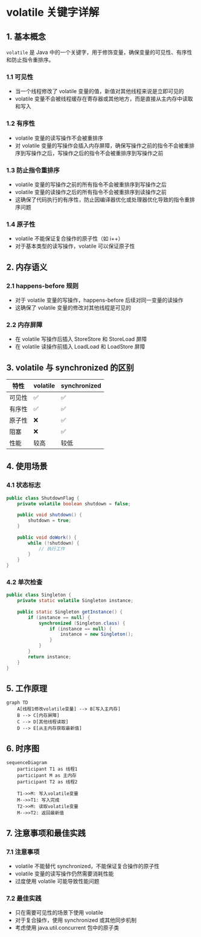 # volatile 关键字详解

## 1. 基本概念

`volatile` 是 Java 中的一个关键字，用于修饰变量，确保变量的可见性、有序性和防止指令重排序。

### 1.1 可见性
- 当一个线程修改了 volatile 变量的值，新值对其他线程来说是立即可见的
- volatile 变量不会被线程缓存在寄存器或其他地方，而是直接从主内存中读取和写入

### 1.2 有序性
- volatile 变量的读写操作不会被重排序
- 对 volatile 变量的写操作会插入内存屏障，确保写操作之前的指令不会被重排序到写操作之后，写操作之后的指令不会被重排序到写操作之前

### 1.3 防止指令重排序
- volatile 变量的写操作之前的所有指令不会被重排序到写操作之后
- volatile 变量的读操作之后的所有指令不会被重排序到读操作之前
- 这确保了代码执行的有序性，防止因编译器优化或处理器优化导致的指令重排序问题

### 1.4 原子性
- volatile 不能保证复合操作的原子性（如 i++）
- 对于基本类型的读写操作，volatile 可以保证原子性

## 2. 内存语义

### 2.1 happens-before 规则
- 对于 volatile 变量的写操作，happens-before 后续对同一变量的读操作
- 这确保了 volatile 变量的修改对其他线程是可见的

### 2.2 内存屏障
- 在 volatile 写操作后插入 StoreStore 和 StoreLoad 屏障
- 在 volatile 读操作前插入 LoadLoad 和 LoadStore 屏障

## 3. volatile 与 synchronized 的区别

| 特性 | volatile | synchronized |
|------|----------|--------------|
| 可见性 | ✅ | ✅ |
| 有序性 | ✅ | ✅ |
| 原子性 | ❌ | ✅ |
| 阻塞 | ❌ | ✅ |
| 性能 | 较高 | 较低 |

## 4. 使用场景

### 4.1 状态标志
```java
public class ShutdownFlag {
    private volatile boolean shutdown = false;
    
    public void shutdown() {
        shutdown = true;
    }
    
    public void doWork() {
        while (!shutdown) {
            // 执行工作
        }
    }
}
```

### 4.2 单次检查
```java
public class Singleton {
    private static volatile Singleton instance;
    
    public static Singleton getInstance() {
        if (instance == null) {
            synchronized (Singleton.class) {
                if (instance == null) {
                    instance = new Singleton();
                }
            }
        }
        return instance;
    }
}
```

## 5. 工作原理

```mermaid
graph TD
    A[线程1修改volatile变量] --> B[写入主内存]
    B --> C[内存屏障]
    C --> D[其他线程读取]
    D --> E[从主内存获取最新值]
```

## 6. 时序图

```mermaid
sequenceDiagram
    participant T1 as 线程1
    participant M as 主内存
    participant T2 as 线程2
    
    T1->>M: 写入volatile变量
    M-->>T1: 写入完成
    T2->>M: 读取volatile变量
    M-->>T2: 返回最新值
```

## 7. 注意事项和最佳实践

### 7.1 注意事项
- volatile 不能替代 synchronized，不能保证复合操作的原子性
- volatile 变量的读写操作仍然需要消耗性能
- 过度使用 volatile 可能导致性能问题

### 7.2 最佳实践
- 只在需要可见性的场景下使用 volatile
- 对于复合操作，使用 synchronized 或其他同步机制
- 考虑使用 java.util.concurrent 包中的原子类